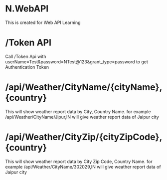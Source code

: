 # N.WebAPI
This is created for Web API Learning 


 # /Token API 
 Call /Token Api with userName=Test&password=NTest@123&grant_type=password to get Authentication Token
 

# /api/Weather/CityName/{cityName},{country}
  This will show weather report data by City, Country Name. for example /api/Weather/CityName/Jipur,IN will give weather report data of Jaipur city
  
# /api/Weather/CityZip/{cityZipCode},{country}
  This will show weather report data by City Zip Code, Country Name. for example /api/Weather/CityName/302029,IN will give weather report data of Jaipur city
